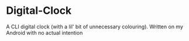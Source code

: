 # Digital-Clock
A CLI digital clock (with a lil' bit of unnecessary colouring). Written on my Android with no actual intention
